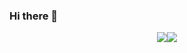 ### Hi there 👋
<p align="center"><img src="https://github-readme-codewars-stats.herokuapp.com/api/?username=Eightmate36603&card&colormode=dark_mode" /><img src="https://leetcode.card.workers.dev/?username=Eightmate36603&height=180&witdh=400" /></div>
<!--
**Eightmate36603/Eightmate36603** is a ✨ _special_ ✨ repository because its `README.md` (this file) appears on your GitHub profile.
![]()
![Leetcode Stats]()
Here are some ideas to get you started:

- 🔭 I’m currently working on ...
- 🌱 I’m currently learning ...
- 👯 I’m looking to collaborate on ...
- 🤔 I’m looking for help with ...
- 💬 Ask me about ...
- 📫 How to reach me: ...
- 😄 Pronouns: ...
- ⚡ Fun fact: ...
-->
